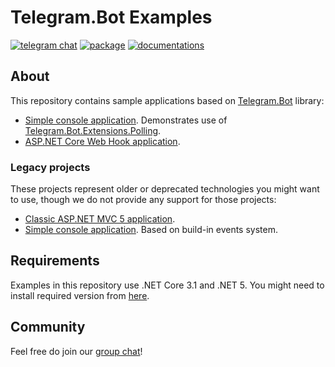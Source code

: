 # Telegram.Bot Examples

[![telegram chat](https://img.shields.io/badge/Support_Chat-Telegram-blue.svg?style=flat-square)](https://t.me/joinchat/B35YY0QbLfd034CFnvCtCA)
[![package](https://img.shields.io/nuget/vpre/Telegram.Bot.svg?label=Telegram.Bot&style=flat-square)](https://www.nuget.org/packages/Telegram.Bot)
[![documentations](https://img.shields.io/badge/Documentations-Book-orange.svg?style=flat-square)](https://telegrambots.github.io/book/)

## About

This repository contains sample applications based on [Telegram.Bot](https://github.com/TelegramBots/Telegram.Bot) library:

- [Simple console application](https://github.com/TelegramBots/Telegram.Bot.Examples/tree/master/Telegram.Bot.Examples.Polling). Demonstrates use of [Telegram.Bot.Extensions.Polling](https://github.com/TelegramBots/Telegram.Bot.Extensions.Polling).
- [ASP.NET Core Web Hook application](https://github.com/TelegramBots/Telegram.Bot.Examples/tree/master/Telegram.Bot.Examples.WebHook).

### Legacy projects

These projects represent older or deprecated technologies you might want to use, though we do not provide any support for those projects:

- [Classic ASP.NET MVC 5 application](https://github.com/TelegramBots/Telegram.Bot.Examples/tree/legacy-ASPNET).
- [Simple console application](https://github.com/TelegramBots/Telegram.Bot.Examples/tree/legacy-events). Based on build-in events system.

## Requirements

Examples in this repository use .NET Core 3.1 and .NET 5. You might need to install required version from [here](https://dotnet.microsoft.com/download).

## Community

Feel free do join our [group chat](https://t.me/tgbots_dotnet)!
